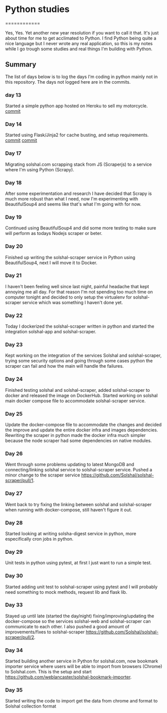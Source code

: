 # Python studies
============

Yes, Yes. Yet another new year resolution if you want to call it that. It's just about time for me to get acclimated to Python.
I find Python being quite a nice language but I never wrote any real application, so this is my notes while I go trough some studies and real things I'm building with Python.

## Summary
The list of days below is to log the days I'm coding in python mainly not in this repository.
The days not logged here are in the commits.

### day 13
Started a simple python app hosted on Heroku to sell my motorcycle.
[commit](https://github.com/weblancaster/fz09-sale/commit/64baaabb2b03702a03a243d26cb5aeca87d7c79c)

### Day 14
Started using Flask/Jinja2 for cache busting, and setup requirements.
[commit](https://github.com/weblancaster/fz09-sale/commit/79e857a4bc5332583fa809b98a684d0ddc07f240)
[commit](https://github.com/weblancaster/fz09-sale/commit/f1c8c3c475ed927baffcd42ba0596bd20c64abec)

### Day 17
Migrating solshal.com scrapping stack from JS (Scraperjs) to a service where I'm using Python (Scrapy).

### Day 18
After some experimentation and research I have decided that Scrapy is much more robust than what I need, now I'm experimenting with BeautifulSoup4 and seems like that's what I'm going with for now.

### Day 19
Continued using BeautifulSoup4 and did some more testing to make sure will perform as todays Nodejs scraper or beter.

### Day 20
Finished up writing the solshal-scraper service in Python using BeautifulSoup4, next I will move it to Docker.

### Day 21
I haven't been feeling well since last night, painful headache that kept annoying me all day.
For that reason I'm not spending too much time on computer tonight and decided to only setup the virtualenv  for solshal-scraper service which was something I haven't done yet.

### Day 22
Today I dockerized the solshal-scraper written in python and started the integration solshal-app and solshal-scraper.

### Day 23
Kept working on the integration of the services Solshal and solshal-scraper, trying some security options and going through some cases python the scraper can fail
and how the main will handle the failures.

### Day 24
Finished testing solshal and solshal-scraper, added solshal-scraper to docker and released the image on DockerHub.
Started working on solshal main docker compose file to accommodate solshal-scraper service.

### Day 25
Update the docker-compose file to accommodate the changes and decided the improve and update the entire docker
infra and images dependencies.
Rewriting the scraper in python made the docker infra much simpler because the node scraper had some dependencies on native modules.

### Day 26
Went through some problems updating to latest MongoDB and connecting/linking solshal service to solshal-scraper service.
Pushed a minor change to the scraper service https://github.com/Solshal/solshal-scraper/pull/1.

### Day 27
Went back to try fixing the linking between solshal and solshal-scraper when running with docker-compose, still haven't figure it out.

### Day 28
Started looking at writing solsha-digest service in python, more especifically cron jobs in python.

### Day 29
Unit tests in python using pytest, at first I just want to run a simple test.

### Day 30
Started adding unit test to solshal-scraper using pytest and I will probably need something to mock methods,
request lib and flask lib.

### Day 33
Stayed up until late (started the day/night) fixing/improving/updating the docker-compose so the services solshal-web and solshal-scraper can communicate to each other.
I also pushed a good amount of improvements/fixes to solshal-scraper https://github.com/Solshal/solshal-scraper/pull/2.

### Day 34
Started building another service in Python for solshal.com, now bookmark importer service where users will be able to import from browsers (Chrome) to Solshal.com.
This is the setup and start https://github.com/weblancaster/solshal-bookmark-importer.

### Day 35
Started writing the code to import get the data from chrome and format to Solshal collection format